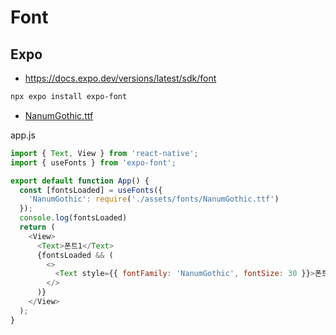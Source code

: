 # Font

## Expo
* https://docs.expo.dev/versions/latest/sdk/font
```sh
npx expo install expo-font
```
* [NanumGothic.ttf](https://github.com/ovdncids/react-native-curriculum/blob/master/download/NanumGothic.ttf)

app.js
```js
import { Text, View } from 'react-native';
import { useFonts } from 'expo-font';

export default function App() {
  const [fontsLoaded] = useFonts({
    'NanumGothic': require('./assets/fonts/NanumGothic.ttf')
  });
  console.log(fontsLoaded)
  return (
    <View>
      <Text>폰트1</Text>
      {fontsLoaded && (
        <>
          <Text style={{ fontFamily: 'NanumGothic', fontSize: 30 }}>폰트2</Text>
        </>
      )}
    </View>
  );
}
```

